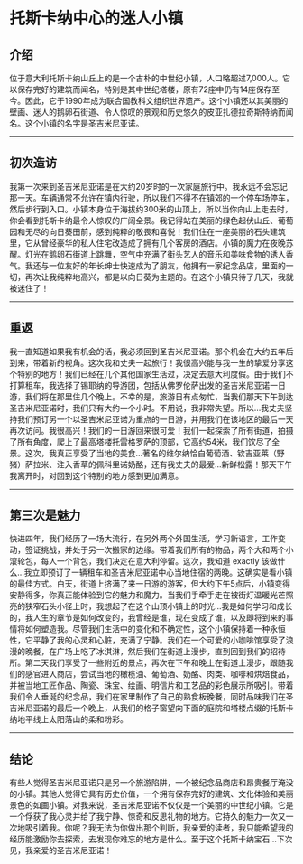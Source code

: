 # 托斯卡纳中心的迷人小镇

## 介绍

位于意大利托斯卡纳山丘上的是一个古朴的中世纪小镇，人口略超过7,000人。它以保存完好的建筑而闻名，特别是其中世纪塔楼，原有72座中仍有14座保存至今。因此，它于1990年成为联合国教科文组织世界遗产。这个小镇还以其美丽的壁画、迷人的鹅卵石街道、令人惊叹的景观和历史悠久的皮亚扎德拉奇斯特纳而闻名。这个小镇的名字是圣吉米尼亚诺。

---

## 初次造访

我第一次来到圣吉米尼亚诺是在大约20岁时的一次家庭旅行中。我永远不会忘记那一天。车辆通常不允许在镇内行驶，所以我们不得不在镇郊的一个停车场停车，然后步行到入口。小镇本身位于海拔约300米的山顶上，所以当你向山上走去时，你会看到托斯卡纳最令人惊叹的广阔全景。我记得站在美丽的绿色起伏山丘、葡萄园和无尽的向日葵田前，感到纯粹的敬畏和喜悦！我们住在一座美丽的石头建筑里，它从曾经豪华的私人住宅改造成了拥有几个客房的酒店。小镇的魔力在夜晚苏醒。灯光在鹅卵石街道上跳舞，空气中充满了街头艺人的音乐和美味食物的诱人香气。我还与一位友好的年长绅士快速成为了朋友，他拥有一家纪念品店，里面的一切，再次让我纯粹地高兴，都是以向日葵为主题的。在这个小镇只待了几天，我就被迷住了！

---

## 重返

我一直知道如果我有机会的话，我必须回到圣吉米尼亚诺。那个机会在大约五年后到来，带着新的视角。这次我和丈夫一起旅行！我很高兴能与我一生的挚爱分享这个特别的地方！我们已经在几个其他国家生活过，决定去意大利度假。由于我们不打算租车，我选择了锡耶纳的导游团，包括从佛罗伦萨出发的圣吉米尼亚诺一日游，我们将在那里住几个晚上。不幸的是，旅游日有点匆忙，当我们那天下午到达圣吉米尼亚诺时，我们只有大约一个小时。不用说，我非常失望。所以...我丈夫坚持我们预订另一个以圣吉米尼亚诺为重点的一日游，并用我们在该地区的最后一天再次访问。我很高兴！我们的一日游回来很可爱！我们一起探索了所有街道，拍摄了所有角度，爬上了最高塔楼托雷格罗萨的顶部，它高约54米，我们饮尽了全景。这次，我真正享受了当地的美食...著名的维尔纳恰白葡萄酒、钦吉亚莱（野猪）萨拉米、注入香草的佩科里诺奶酪，还有我丈夫的最爱...新鲜松露！那天下午我离开时，对回到这个特别的地方感到更加满意。

---

## 第三次是魅力

快进四年，我们经历了一场大流行，在另外两个外国生活，学习新语言，工作变动，签证挑战，并处于另一次搬家的边缘。带着我们所有的物品，两个大和两个小滚轮包，每人一个背包，我们决定在意大利停留。这次，我知道 exactly 该做什么...我立即预订了一辆租车和圣吉米尼亚诺中心当地住宿的两晚。这确实是看小镇的最佳方式。白天，街道上挤满了来一日游的游客，但大约下午5点后，小镇变得安静得多，你真正能体验到它的魅力和魔力。当我们手牵手走在被街灯温暖光芒照亮的狭窄石头小径上时，我想起了在这个山顶小镇上的时光...我是如何学习和成长的，我人生的章节是如何改变的，我曾经是谁，现在变成了谁，以及即将到来的事情将如何塑造我。尽管我们生活中的变化和不确定性，这个小镇保持着一种永恒性，它平静了我的心灵和心脏，充满了宁静。我们在一个可爱的小咖啡馆享受了浪漫的晚餐，在广场上吃了冰淇淋，然后我们在街道上漫步，直到回到我们的招待所。第二天我们享受了一些附近的景点，再次在下午和晚上在街道上漫步，跟随我们的感官进入商店，尝试当地的橄榄油、葡萄酒、奶酪、肉类、咖啡和烘焙食品，并被当地工匠作品、陶瓷、珠宝、绘画、明信片和工艺品的彩色展示所吸引。带着我们令人垂涎的纪念品，我们在家里制作了自己的熟食板晚餐，同时品味我们在圣吉米尼亚诺的最后一个晚上，从我们的格子窗望向下面的庭院和塔楼点缀的托斯卡纳地平线上太阳落山的柔和粉彩。

---

## 结论

有些人觉得圣吉米尼亚诺只是另一个旅游陷阱，一个被纪念品商店和昂贵餐厅淹没的小镇。其他人觉得它具有历史价值，一个拥有保存完好的建筑、文化体验和美丽景色的如画小镇。对我来说，圣吉米尼亚诺不仅仅是一个美丽的中世纪小镇。它是一个俘获了我心灵并给了我宁静、惊奇和反思礼物的地方。它持久的魅力一次又一次地吸引着我。你呢？我无法为你做出那个判断，我亲爱的读者，我只能希望我的经历能激励你去探索，去发现你难忘的地方是什么。至于这个托斯卡纳宝石...下次见，我亲爱的圣吉米尼亚诺！
